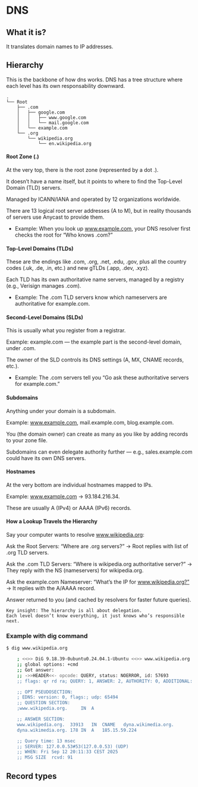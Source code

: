 # DNS

## What it is?

It translates domain names to IP addresses.

## Hierarchy

This is the backbone of how dns works. DNS has a tree structure where each level has its own responsability downward.

```shell
.
└── Root
    ├── .com
    │   ├── google.com
    │   │   ├── www.google.com
    │   │   └── mail.google.com
    │   └── example.com
    └── .org
        └── wikipedia.org
            └── en.wikipedia.org

```

#### Root Zone (.)

At the very top, there is the root zone (represented by a dot .).

It doesn’t have a name itself, but it points to where to find the Top-Level Domain (TLD) servers.

Managed by ICANN/IANA and operated by 12 organizations worldwide.

There are 13 logical root server addresses (A to M), but in reality thousands of servers use Anycast to provide them.

- Example:
When you look up www.example.com, your DNS resolver first checks the root for “Who knows .com?”

#### Top-Level Domains (TLDs)

These are the endings like .com, .org, .net, .edu, .gov, plus all the country codes (.uk, .de, .in, etc.) and new gTLDs (.app, .dev, .xyz).

Each TLD has its own authoritative name servers, managed by a registry (e.g., Verisign manages .com).

- Example:
The .com TLD servers know which nameservers are authoritative for example.com.

#### Second-Level Domains (SLDs)

This is usually what you register from a registrar.

Example: example.com — the example part is the second-level domain, under .com.

The owner of the SLD controls its DNS settings (A, MX, CNAME records, etc.).

- Example:
The .com servers tell you “Go ask these authoritative servers for example.com.”

#### Subdomains

Anything under your domain is a subdomain.

Example: www.example.com, mail.example.com, blog.example.com.

You (the domain owner) can create as many as you like by adding records to your zone file.

Subdomains can even delegate authority further — e.g., sales.example.com could have its own DNS servers.

#### Hostnames

At the very bottom are individual hostnames mapped to IPs.

Example: www.example.com → 93.184.216.34.

These are usually A (IPv4) or AAAA (IPv6) records.

#### How a Lookup Travels the Hierarchy

Say your computer wants to resolve www.wikipedia.org:

Ask the Root Servers: “Where are .org servers?”
→ Root replies with list of .org TLD servers.

Ask the .com TLD Servers: “Where is wikipedia.org authoritative server?”
→ They reply with the NS (nameservers) for wikipedia.org.

Ask the example.com Nameserver: “What’s the IP for www.wikipedia.org?”
→ It replies with the A/AAAA record.

Answer returned to you (and cached by resolvers for faster future queries).

```
Key insight: The hierarchy is all about delegation.
Each level doesn’t know everything, it just knows who’s responsible next.
```

### Example with dig command

```bash
$ dig www.wikipedia.org

    ; <<>> DiG 9.18.39-0ubuntu0.24.04.1-Ubuntu <<>> www.wikipedia.org
    ;; global options: +cmd
    ;; Got answer:
    ;; ->>HEADER<<- opcode: QUERY, status: NOERROR, id: 57693
    ;; flags: qr rd ra; QUERY: 1, ANSWER: 2, AUTHORITY: 0, ADDITIONAL: 1

    ;; OPT PSEUDOSECTION:
    ; EDNS: version: 0, flags:; udp: 65494
    ;; QUESTION SECTION:
    ;www.wikipedia.org.		IN	A

    ;; ANSWER SECTION:
    www.wikipedia.org.	33913	IN	CNAME	dyna.wikimedia.org.
    dyna.wikimedia.org.	178	IN	A	185.15.59.224

    ;; Query time: 13 msec
    ;; SERVER: 127.0.0.53#53(127.0.0.53) (UDP)
    ;; WHEN: Fri Sep 12 20:11:33 CEST 2025
    ;; MSG SIZE  rcvd: 91

```



## Record types